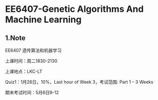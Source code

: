 # EE6407-Genetic Algorithms And Machine Learning
## 1.Note

EE6407 遗传算法和机器学习

上课时间：周二1830-2130

上课地点：LKC-LT

Quiz1：1月28日，10%，Last hour of Week 3，考试范围: Part 1 – 3 Weeks

期末考试时间：5月6日9-12
